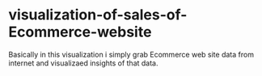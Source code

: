 # visualization-of-sales-of-Ecommerce-website

Basically in this visualization i simply grab Ecommerce web site data from internet and
visualizaed insights of that data.
